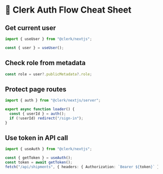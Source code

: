 # 🔐 Clerk Auth Flow Cheat Sheet

## Get current user
```ts
import { useUser } from "@clerk/nextjs";

const { user } = useUser();
```

## Check role from metadata
```ts
const role = user?.publicMetadata?.role;
```

## Protect page routes
```ts
import { auth } from "@clerk/nextjs/server";

export async function loader() {
  const { userId } = auth();
  if (!userId) redirect("/sign-in");
}
```

## Use token in API call
```ts
import { useAuth } from "@clerk/nextjs";

const { getToken } = useAuth();
const token = await getToken();
fetch("/api/shipments", { headers: { Authorization: `Bearer ${token}` } });
```